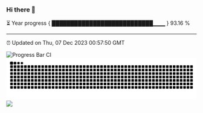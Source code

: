 ### Hi there 👋

⏳ Year progress { ███████████████████████████▁▁▁ } 93.16 %

---

⏰ Updated on Thu, 07 Dec 2023 00:57:50 GMT

![Progress Bar CI](https://github.com/liununu/liununu/workflows/Progress%20Bar%20CI/badge.svg)![](https://raw.githubusercontent.com/L1cardo/L1cardo/main/assets/github-contribution-grid-snake.svg)![](https://raw.githubusercontent.com/seesaws/seesaws/main/assets/github-contribution-grid-snake.svg)

